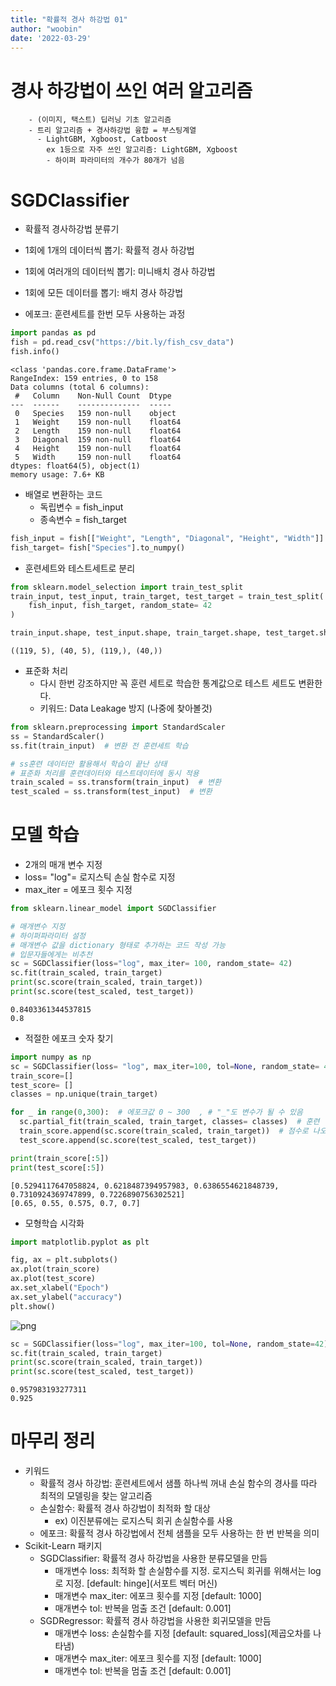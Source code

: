 ```yaml
---
title: "확률적 경사 하강법 01"
author: "woobin"
date: '2022-03-29'
---
```


# 경사 하강법이 쓰인 여러 알고리즘
        - (이미지, 택스트) 딥러닝 기초 알고리즘
        - 트리 알고리즘 + 경사하강법 융합 = 부스팅계열
          - LightGBM, Xgboost, Catboost
            ex 1등으로 자주 쓰인 알고리즘: LightGBM, Xgboost
            - 하이퍼 파라미터의 개수가 80개가 넘음

# SGDClassifier
- 확률적 경사하강법 분류기
- 1회에 1개의 데이터씩 뽑기: 확률적 경사 하강법
- 1회에 여러개의 데이터씩 뽑기: 미니배치 경사 하강법
- 1회에 모든 데이터를 뽑기: 배치 경사 하강법

- 에포크: 훈련세트를 한번 모두 사용하는 과정


```python
import pandas as pd
fish = pd.read_csv("https://bit.ly/fish_csv_data")
fish.info()
```

    <class 'pandas.core.frame.DataFrame'>
    RangeIndex: 159 entries, 0 to 158
    Data columns (total 6 columns):
     #   Column    Non-Null Count  Dtype  
    ---  ------    --------------  -----  
     0   Species   159 non-null    object 
     1   Weight    159 non-null    float64
     2   Length    159 non-null    float64
     3   Diagonal  159 non-null    float64
     4   Height    159 non-null    float64
     5   Width     159 non-null    float64
    dtypes: float64(5), object(1)
    memory usage: 7.6+ KB
    

- 배열로 변환하는 코드
  - 독립변수 = fish_input
  - 종속변수 = fish_target


```python
fish_input = fish[["Weight", "Length", "Diagonal", "Height", "Width"]].to_numpy()
fish_target= fish["Species"].to_numpy()
```

- 훈련세트와 테스트세트로 분리


```python
from sklearn.model_selection import train_test_split
train_input, test_input, train_target, test_target = train_test_split(
    fish_input, fish_target, random_state= 42
)

train_input.shape, test_input.shape, train_target.shape, test_target.shape,
```




    ((119, 5), (40, 5), (119,), (40,))



- 표준화 처리
  - 다시 한번 강조하지만 꼭 훈련 세트로 학습한 통계값으로 테스트 세트도 변환한다.
  - 키워드: Data Leakage 방지 (나중에 찾아볼것)


```python
from sklearn.preprocessing import StandardScaler
ss = StandardScaler()
ss.fit(train_input)  # 변환 전 훈련세트 학습

# ss훈련 데이터만 활용해서 학습이 끝난 상태
# 표준화 처리를 훈련데이터와 테스트데이터에 동시 적용
train_scaled = ss.transform(train_input)  # 변환
test_scaled = ss.transform(test_input)  # 변환
```

# 모델 학습
- 2개의 매개 변수 지정
- loss= "log"=  로지스틱 손실 함수로 지정
- max_iter = 에포크 횟수 지정


```python
from sklearn.linear_model import SGDClassifier

# 매개변수 지정
# 하이퍼파라미터 설정
# 매개변수 값을 dictionary 형태로 추가하는 코드 작성 가능
# 입문자들에게는 비추천
sc = SGDClassifier(loss="log", max_iter= 100, random_state= 42)
sc.fit(train_scaled, train_target)
print(sc.score(train_scaled, train_target))
print(sc.score(test_scaled, test_target))
```

    0.8403361344537815
    0.8
    

- 적절한 에포크 숫자 찾기


```python
import numpy as np
sc = SGDClassifier(loss= "log", max_iter=100, tol=None, random_state= 42)
train_score=[]
test_score= []
classes = np.unique(train_target)

for _ in range(0,300):  # 에포크값 0 ~ 300  , # "_"도 변수가 될 수 있음
  sc.partial_fit(train_scaled, train_target, classes= classes)  # 훈련
  train_score.append(sc.score(train_scaled, train_target))  # 점수로 나오는 값들을 append()
  test_score.append(sc.score(test_scaled, test_target))

print(train_score[:5])
print(test_score[:5])
```

    [0.5294117647058824, 0.6218487394957983, 0.6386554621848739, 0.7310924369747899, 0.7226890756302521]
    [0.65, 0.55, 0.575, 0.7, 0.7]
    

- 모형학습 시각화


```python
import matplotlib.pyplot as plt

fig, ax = plt.subplots()
ax.plot(train_score)
ax.plot(test_score)
ax.set_xlabel("Epoch")
ax.set_ylabel("accuracy")
plt.show()
```


    
![png](/Images/0329_SGDClassifier01/output_14_0.png)
    



```python
sc = SGDClassifier(loss="log", max_iter=100, tol=None, random_state=42)  # 반복횟수 100 , # tol(): 반복을 멈추는 기준
sc.fit(train_scaled, train_target)
print(sc.score(train_scaled, train_target))
print(sc.score(test_scaled, test_target))
```

    0.957983193277311
    0.925
    

# 마무리 정리
- 키워드
  - 확률적 경사 하강법: 훈련세트에서 샘플 하나씩 꺼내 손실 함수의 경사를 따라 최적의 모델링을 찾는 알고리즘
  - 손실함수: 확률적 경사 하강법이 최적화 할 대상
    - ex) 이진분류에는 로지스틱 회귀 손실함수를 사용
  - 에포크: 확률적 경사 하강법에서 전체 샘플을 모두 사용하는 한 번 반복을 의미
- Scikit-Learn 패키지
  - SGDClassifier: 확률적 경사 하강법을 사용한 분류모델을 만듬
    - 매개변수 loss: 최적화 할 손실함수를 지정. 로지스틱 회귀를 위해서는 log로 지정. [default: hinge](서포트 벡터 머신)
    - 매개변수 max_iter: 에포크 횟수를 지정 [default: 1000]
    - 매개변수 tol: 반복을 멈출 조건 [default: 0.001]
  - SGDRegressor: 확률적 경사 하강법을 사용한 회귀모델을 만듬
    - 매개변수 loss: 손실함수를 지정 [default: squared_loss](제곱오차를 나타냄)
    - 매개변수 max_iter: 에포크 횟수를 지정 [default: 1000]
    - 매개변수 tol: 반복을 멈출 조건 [default: 0.001]
